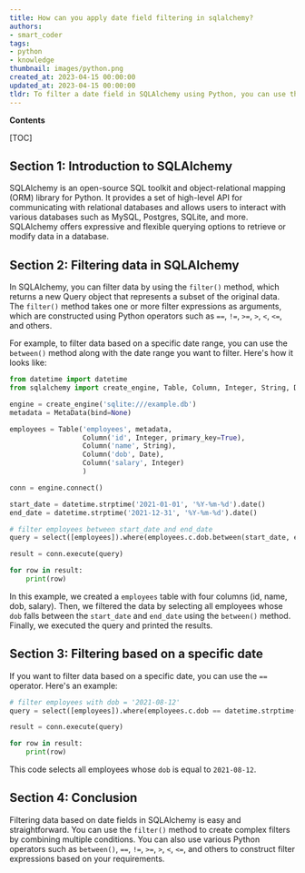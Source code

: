 ```yaml
---
title: How can you apply date field filtering in sqlalchemy?
authors:
- smart_coder
tags:
- python
- knowledge
thumbnail: images/python.png
created_at: 2023-04-15 00:00:00
updated_at: 2023-04-15 00:00:00
tldr: To filter a date field in SQLAlchemy using Python, you can use the `filter()` method with the `datetime` class to specify a range of dates to filter by.
---
```


**Contents**

[TOC]

## Section 1: Introduction to SQLAlchemy

SQLAlchemy is an open-source SQL toolkit and object-relational mapping (ORM) library for Python. It provides a set of high-level API for communicating with relational databases and allows users to interact with various databases such as MySQL, Postgres, SQLite, and more. SQLAlchemy offers expressive and flexible querying options to retrieve or modify data in a database.

## Section 2: Filtering data in SQLAlchemy

In SQLAlchemy, you can filter data by using the `filter()` method, which returns a new Query object that represents a subset of the original data. The `filter()` method takes one or more filter expressions as arguments, which are constructed using Python operators such as `==`, `!=`, `>=`, `>`, `<`, `<=`, and others.

For example, to filter data based on a specific date range, you can use the `between()` method along with the date range you want to filter. Here's how it looks like:

```python
from datetime import datetime
from sqlalchemy import create_engine, Table, Column, Integer, String, Date, MetaData, select, between

engine = create_engine('sqlite:///example.db')
metadata = MetaData(bind=None)

employees = Table('employees', metadata,
                  Column('id', Integer, primary_key=True),
                  Column('name', String),
                  Column('dob', Date),
                  Column('salary', Integer)
                  )

conn = engine.connect()

start_date = datetime.strptime('2021-01-01', '%Y-%m-%d').date()
end_date = datetime.strptime('2021-12-31', '%Y-%m-%d').date()

# filter employees between start_date and end_date
query = select([employees]).where(employees.c.dob.between(start_date, end_date))

result = conn.execute(query)

for row in result:
    print(row)
```

In this example, we created a `employees` table with four columns (id, name, dob, salary). Then, we filtered the data by selecting all employees whose `dob` falls between the `start_date` and `end_date` using the `between()` method. Finally, we executed the query and printed the results.

## Section 3: Filtering based on a specific date

If you want to filter data based on a specific date, you can use the `==` operator. Here's an example:

```python
# filter employees with dob = '2021-08-12'
query = select([employees]).where(employees.c.dob == datetime.strptime('2021-08-12', '%Y-%m-%d').date())

result = conn.execute(query)

for row in result:
    print(row)
```

This code selects all employees whose `dob` is equal to `2021-08-12`.

## Section 4: Conclusion

Filtering data based on date fields in SQLAlchemy is easy and straightforward. You can use the `filter()` method to create complex filters by combining multiple conditions. You can also use various Python operators such as `between()`, `==`, `!=`, `>=`, `>`, `<`, `<=`, and others to construct filter expressions based on your requirements.
